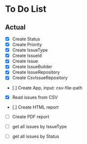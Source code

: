 # To Do List


## Actual

- [X] Create Status
- [X] Create Priority
- [X] Create IssueType
- [X] Create IssueId
- [X] Create Issue
- [X] Create IssueBuilder
- [X] Create IssueRepository
- [X] Create CsvIssueRepository
- [.] Create App, input: csv-file-path

- [X] Read issues from CSV
- [.] Create HTML report
- [ ] Create PDF report

- [ ] get all issues by IssueType
- [ ] get all issues by Status

